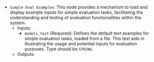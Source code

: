 - `Simple Eval Examples`: This node provides a mechanism to load and display example inputs for simple evaluation tasks, facilitating the understanding and testing of evaluation functionalities within the system.
    - Inputs:
        - `models_text` (Required): Defines the default text examples for simple evaluation tasks, loaded from a file. This text aids in illustrating the usage and potential inputs for evaluation purposes. Type should be `STRING`.
    - Outputs:
